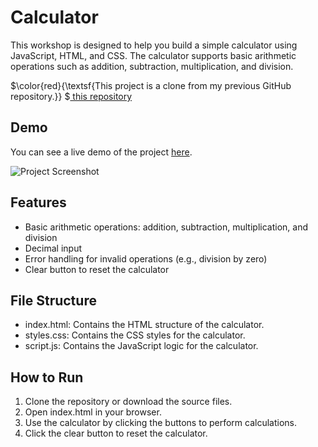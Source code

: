 # Calculator

   This workshop is designed to help you build a simple calculator using JavaScript, HTML, and CSS. The calculator supports basic arithmetic operations such as addition, subtraction, multiplication, and division.

$\color{red}{\textsf{This project is a clone from my previous GitHub repository.}} $<a href="https://github.com/PharadolBrown/PortfolioJavascript/tree/main/Calculator" traget="_blank">  this repository</a>

## Demo
You can see a live demo of the project [here](https://pharadol.github.io/simple-calculator-js/).

![Project Screenshot](https://img5.pic.in.th/file/secure-sv1/calculator146edb0d5c48bc2e.png)

## Features
- Basic arithmetic operations: addition, subtraction, multiplication, and division
- Decimal input
- Error handling for invalid operations (e.g., division by zero)
- Clear button to reset the calculator

## File Structure
- index.html: Contains the HTML structure of the calculator.
- styles.css: Contains the CSS styles for the calculator.
- script.js: Contains the JavaScript logic for the calculator.

## How to Run
1. Clone the repository or download the source files.
2. Open index.html in your browser.
3. Use the calculator by clicking the buttons to perform calculations.
4. Click the clear button to reset the calculator.

